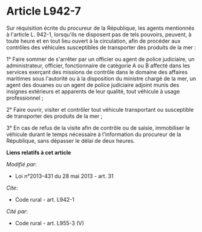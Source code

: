 # Article L942-7

Sur réquisition écrite du procureur de la République, les agents mentionnés à l'article L. 942-1, lorsqu'ils ne disposent pas
de tels pouvoirs, peuvent, à toute heure et en tout lieu ouvert à la circulation, afin de procéder aux contrôles des
véhicules susceptibles de transporter des produits de la mer : 

1° Faire sommer de s'arrêter par un officier ou agent de police judiciaire, un administrateur, officier, fonctionnaire de
catégorie A ou B affecté dans les services exerçant des missions de contrôle dans le domaine des affaires maritimes sous
l'autorité ou à la disposition du ministre chargé de la mer, un agent des douanes ou un agent de police judiciaire adjoint
munis des insignes extérieurs et apparents de leur qualité, tout véhicule à usage professionnel ; 

2° Faire ouvrir, visiter et contrôler tout véhicule transportant ou susceptible de transporter des produits de la mer ; 

3° En cas de refus de la visite afin de contrôle ou de saisie, immobiliser le véhicule durant le temps nécessaire à
l'information du procureur de la République, sans dépasser le délai de deux heures.

**Liens relatifs à cet article**

_Modifié par_:

  - Loi n°2013-431 du 28 mai 2013 - art. 31

_Cite_:

  - Code rural - art. L942-1

_Cité par_:

  - Code rural - art. L955-3 (V)
